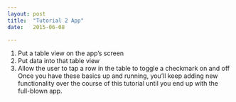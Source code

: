 ```yaml
---
layout: post
title:  "Tutorial 2 App"
date:   2015-06-08

---
```


1. Put a table view on the app’s screen2. Put data into that table view3. Allow the user to tap a row in the table to toggle a checkmark on and offOnce you have these basics up and running, you’ll keep adding new functionality over the course of this tutorial until you end up with the full-blown app.